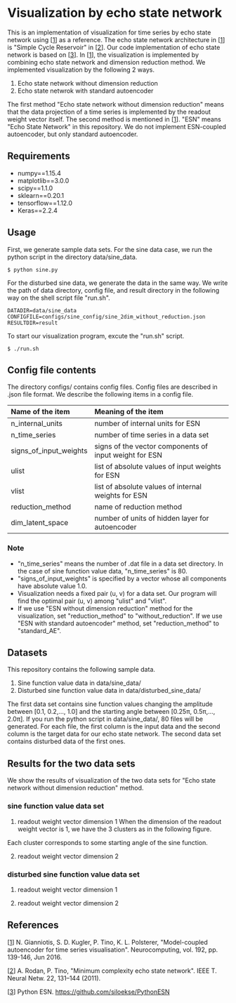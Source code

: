 # Visualization by echo state network
This is an implementation of visualization for time series
by echo state network using [[1]] as a reference.
The echo state network architecture in [[1]] is
"Simple Cycle Reservoir" in [[2]].
Our code implementation of echo state network is based on [[3]].
In [[1]], the visualization is implemented by combining
echo state network and dimension reduction method.
We implemented visualization by the following 2 ways.

1. Echo state network without dimension reduction
2. Echo state netwrok with standard autoencoder

The first method "Echo state network without dimension reduction"
means that the data projection of a time series is implemented by
the readout weight vector itself.
The second method is mentioned in [[1]].
"ESN" means "Echo State Network" in this repository.
We do not implement ESN-coupled autoencoder,
but only standard autoencoder.

## Requirements
* numpy==1.15.4
* matplotlib==3.0.0
* scipy==1.1.0
* sklearn==0.20.1
* tensorflow==1.12.0
* Keras==2.2.4

## Usage
First, we generate sample data sets.
For the sine data case, we run the python script
in the directory data/sine_data.
```console
$ python sine.py
```
For the disturbed sine data, we generate the data in the same way.
We write the path of data directory, config file, and result directory
in the following way on the shell script file "run.sh".

```console
DATADIR=data/sine_data
CONFIGFILE=configs/sine_config/sine_2dim_without_reduction.json
RESULTDIR=result
```
To start our visualization program, excute the "run.sh" script.

```console
$ ./run.sh
```

## Config file contents
The directory configs/ contains config files.
Config files are described in .json file format.
We describe the following items in a config file.

|Name of the item       |Meaning of the item                                   |
|:----                  |:----	                                               |
|n_internal_units       |number of internal units for ESN                      |
|n_time_series          |number of time series in a data set                   |
|signs_of_input_weights |signs of the vector components of input weight for ESN|
|ulist 			|list of absolute values of input weights for ESN      |
|vlist 			|list of absolute values of internal weights for ESN   |
|reduction_method 	|name of reduction method    	       		       |
|dim_latent_space 	|number of units of hidden layer for autoencoder       |

### Note
* "n_time_series" means the number of .dat file in a data set directory.
In the case of sine function value data, "n_time_series" is 80.
* "signs_of_input_weights" is specified by a vector whose all components
have absolute value 1.0.
* Visualization needs a fixed pair (u, v) for a data set.
 Our program will find the optimal pair (u, v) among "ulist" and "vlist".
* If we use "ESN without dimension reduction" method for the visualization,
set "reduction_method" to "without_reduction".
If we use "ESN with standard autoencoder" method, set "reduction_method"
to "standard_AE".

## Datasets
This repository contains the following sample data.

1. Sine function value data in data/sine_data/
2. Disturbed sine function value data in data/disturbed_sine_data/

The first data set contains sine function values changing the amplitude
between [0.1, 0.2,..., 1.0] and the starting angle between
[0.25&pi;, 0.5&pi;,..., 2.0&pi;]. If you run the python script
in data/sine_data/, 80 files will be generated. For each file,
the first column is the input data and the second column is
the target data for our echo state network.
The second data set contains disturbed data of the first ones.

## Results for the two data sets
We show the results of visualization of the two data sets
for "Echo state network without dimension reduction" method.

### sine function value data set
1. readout weight vector dimension 1
When the dimension of the readout weight vector is 1,
we have the 3 clusters as in the following figure.

Each cluster corresponds to some starting angle of
the sine function.

2. readout weight vector dimension 2

### disturbed sine function value data set
1. readout weight vector dimension 1

2. readout weight vector dimension 2

## References
[[1]] N. Gianniotis, S. D. Kugler, P. Tino, K. L. Polsterer,
"Model-coupled autoencoder for time series visualisation".
 Neurocomputing, vol. 192, pp. 139-146, Jun 2016.

[[2]] A. Rodan, P. Tino,  "Minimum complexity echo state network".
IEEE T. Neural Netw. 22, 131–144 (2011).

[[3]] Python ESN. https://github.com/siloekse/PythonESN


[1]: https://www.sciencedirect.com/science/article/pii/S0925231216002587
[2]: https://ieeexplore.ieee.org/document/5629375
[3]: https://github.com/siloekse/PythonESN
